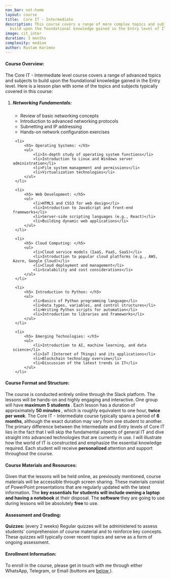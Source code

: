 ```yaml
---
nav_bar: not-home
layout: course
title:  Core IT - Intermediate
description: This course covers a range of more complex topics and subjects to
  build upon the foundational knowledge gained in the Entry level of IT.
image: cit_inter
duration: 3 months
complexity: medium
author: Rustam Karimov
---
```

<!-- Course Overview --> 
 <h4><i class="fa-regular fa-eye" style="color: #000000;"></i> Course Overview: </h4> 
 <p>The Core IT - Intermediate level course covers a range of advanced topics and subjects to build upon the 
     foundational knowledge gained in the Entry level. Here is a lesson plan with some of the topics and 
     subjects typically covered in this course: 
 </p> 
 <ol> 
     <li> 
         <h5> Networking Fundamentals: </h5> 
         <ul> 
             <li>Review of basic networking concepts</li> 
             <li>Introduction to advanced networking protocols</li> 
             <li>Subnetting and IP addressing</li> 
             <li>Hands-on network configuration exercises</li> 
         </ul> 
     </li> 

     <li> 
         <h5> Operating Systems: </h5> 
         <ul> 
             <li>In-depth study of operating system functions</li> 
             <li>Introduction to Linux and Windows server administration</li> 
             <li>File system management and permissions</li> 
             <li>Virtualization technologies</li> 
         </ul> 
     </li> 

     <li> 
         <h5> Web Development: </h5> 
         <ul> 
             <li>HTML5 and CSS3 for web design</li> 
             <li>Introduction to JavaScript and front-end frameworks</li> 
             <li>Server-side scripting languages (e.g., React)</li> 
             <li>Building dynamic web applications</li> 
         </ul> 
     </li> 

     <li> 
         <h5> Cloud Computing: </h5> 
         <ul> 
             <li>Cloud service models (IaaS, PaaS, SaaS)</li> 
             <li>Introduction to popular cloud platforms (e.g., AWS, Azure, Google Cloud)</li> 
             <li>Cloud deployment and management</li> 
             <li>Scalability and cost considerations</li> 
         </ul> 
     </li> 

     <li> 
         <h5> Introduction to Python: </h5> 
         <ul> 
             <li>Basics of Python programming language</li> 
             <li>Data types, variables, and control structures</li> 
             <li>Writing Python scripts for automation</li> 
             <li>Introduction to libraries and frameworks</li> 
         </ul> 
     </li> 

     <li> 
         <h5> Emerging Technologies: </h5> 
         <ul> 
             <li>Introduction to AI, machine learning, and data science</li> 
             <li>IoT (Internet of Things) and its applications</li> 
             <li>Blockchain technology overview</li> 
             <li>Discussion of the latest trends in IT</li> 
         </ul> 
     </li> 
 </ol> 

 <!-- Course Format and Structure --> 
 <h4><i class="fa-solid fa-computer"></i> Course Format and Structure: </h4> 
 <p> 
     The course is conducted entirely online through the Slack platform. The lessons will be hands-on and 
     highly engaging and interactive. One group will have <b> maximum 5 students </b>. 
     Each lesson has a duration of approximately <b> 50 minutes </b>, which is roughly equivalent to one 
     hour, 
     <b>twice per week</b>. 
     The Core IT - Intermediate course typically spans a period of <b>6 months</b>, although the exact 
     duration may vary 
     from one student to another. 
     The primary difference between the Intermediate and Entry levels of Core IT lies in the fact that I 
     will skip the fundamental aspects of general IT and dive straight into advanced technologies that are 
     currently in use. I will illustrate how the world of IT is constructed and emphasize the essential 
     knowledge required. 
     Each student will receive <b> personalized </b> attention and support throughout the course. 
 </p> 

 <!-- Course Materials and Resources --> 
 <h4><i class="fa-solid fa-book"></i> Course Materials and Resources: </h4> 
 <p> Given that the lessons will be held online, as previously mentioned, course materials will be accessible 
     through 
     screen sharing. These materials consist of PowerPoint presentations that are regularly updated with the 
     latest information. The <b> key essentials for students will include owning a laptop and having a 
         notebook </b> 
     at their disposal. The <b> software </b> they are going to use during lessons will be absolutely <b> 
         free </b> to use.</p> 

 <!-- Assessment and Grading --> 
 <h4><i class="fa-solid fa-cubes-stacked"></i> Assessment and Grading: </h4> 
 <p><b> Quizzes: </b> (every 2 weeks) Regular quizzes will be administered to assess students' comprehension 
     of course material and 
     to reinforce key concepts. These quizzes will typically cover recent topics and serve as a form of 
     ongoing assessment. 
 </p> 

 <!-- Enrollment Information --> 
 <h4><i class="fa-solid fa-hat-wizard"></i> Enrollment Information: </h4> 
 <p> To enroll in the course, please get in touch with me through either WhatsApp, Telegram, or Email 
     (buttons are <a href="#connect"> below </a>).</p>
